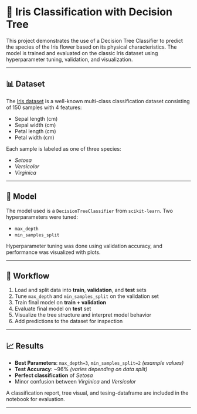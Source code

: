 # 🌸 Iris Classification with Decision Tree

This project demonstrates the use of a Decision Tree Classifier to predict the species of the Iris flower based on its physical characteristics. The model is trained and evaluated on the classic Iris dataset using hyperparameter tuning, validation, and visualization.

---

## 📊 Dataset

The [Iris dataset](https://scikit-learn.org/stable/auto_examples/datasets/plot_iris_dataset.html) is a well-known multi-class classification dataset consisting of 150 samples with 4 features:
- Sepal length (cm)
- Sepal width (cm)
- Petal length (cm)
- Petal width (cm)

Each sample is labeled as one of three species:
- *Setosa*
- *Versicolor*
- *Virginica*

---

## 🧠 Model

The model used is a `DecisionTreeClassifier` from `scikit-learn`. Two hyperparameters were tuned:
- `max_depth`
- `min_samples_split`

Hyperparameter tuning was done using validation accuracy, and performance was visualized with plots.

---

## 🧪 Workflow

1. Load and split data into **train**, **validation**, and **test** sets
2. Tune `max_depth` and `min_samples_split` on the validation set
3. Train final model on **train + validation**
4. Evaluate final model on **test** set
5. Visualize the tree structure and interpret model behavior
6. Add predictions to the dataset for inspection

---

## 📈 Results

- **Best Parameters**: `max_depth=3`, `min_samples_split=2` *(example values)*
- **Test Accuracy**: ~96% *(varies depending on data split)*
- **Perfect classification** of *Setosa*
- Minor confusion between *Virginica* and *Versicolor*

A classification report, tree visual, and tesing-dataframe are included in the notebook for evaluation.

---




